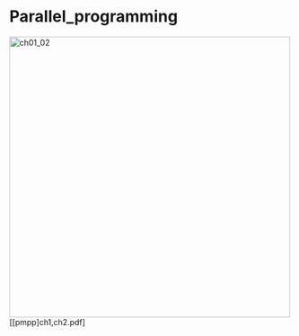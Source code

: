 # Parallel_programming

<img width="500" alt="ch01_02" src="https://github.com/moongcheeze/Parallel_programming/assets/75613475/c811fd75-8fb2-4bd1-973c-d3c1e7bd7548">
[[pmpp]ch1,ch2.pdf]
</br>
</br>

